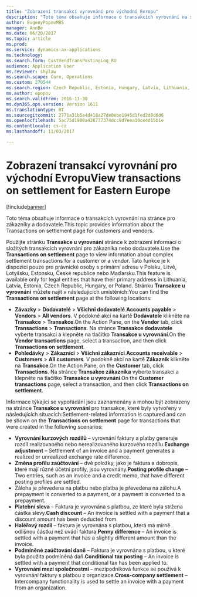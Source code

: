 ```yaml
---
title: "Zobrazení transakcí vyrovnání pro východní Evropu"
description: "Toto téma obsahuje informace o transakcích vyrovnání na stránce pro zákazníky a dodavatele."
author: EvgenyPopovMBS
manager: AnnBe
ms.date: 06/20/2017
ms.topic: article
ms.prod: 
ms.service: dynamics-ax-applications
ms.technology: 
ms.search.form: CustVendTransPostingLog_RU
audience: Application User
ms.reviewer: shylaw
ms.search.scope: Core, Operations
ms.custom: 270544
ms.search.region: Czech Republic, Estonia, Hungary, Latvia, Lithuania, Poland
ms.author: epopov
ms.search.validFrom: 2016-11-30
ms.dyn365.ops.version: Version 1611
ms.translationtype: HT
ms.sourcegitcommit: 2771a31b5a4d418a27de0ebe1945d1fed2d8d6d6
ms.openlocfilehash: 5ac75d1900a428777374dcc9d7eea10ce4d15b1e
ms.contentlocale: cs-cz
ms.lasthandoff: 11/03/2017

---
```


# <a name="view-transactions-on-settlement-for-eastern-europe"></a><span data-ttu-id="3b85d-103">Zobrazení transakcí vyrovnání pro východní Evropu</span><span class="sxs-lookup"><span data-stu-id="3b85d-103">View transactions on settlement for Eastern Europe</span></span>

[!include[banner](../includes/banner.md)]


<span data-ttu-id="3b85d-104">Toto téma obsahuje informace o transakcích vyrovnání na stránce pro zákazníky a dodavatele.</span><span class="sxs-lookup"><span data-stu-id="3b85d-104">This topic provides information about the Transactions on settlement page for customers and vendors.</span></span>

<span data-ttu-id="3b85d-105">Použijte stránku **Transakce u vyrovnání** stránce k zobrazení informací o složitých transakcích vyrovnání pro zákazníka nebo dodavatele.</span><span class="sxs-lookup"><span data-stu-id="3b85d-105">Use the **Transactions on settlement** page to view information about complex settlement transactions for a customer or a vendor.</span></span> <span data-ttu-id="3b85d-106">Tato funkce je k dispozici pouze pro právnické osoby s primární adresu v Polsku, Litvě, Lotyšsku, Estonsku, České republice nebo Maďarsku.</span><span class="sxs-lookup"><span data-stu-id="3b85d-106">This feature is available only for legal entities that have their primary address in Lithuania, Latvia, Estonia, Czech Republic, Hungary, or Poland.</span></span> <span data-ttu-id="3b85d-107">Stránku **Transakce u vyrovnání** můžete najít v následujících umístěních:</span><span class="sxs-lookup"><span data-stu-id="3b85d-107">You can find the **Transactions on settlement** page at the following locations:</span></span>

-   <span data-ttu-id="3b85d-108">**Závazky** &gt; **Dodavatelé** &gt; **Všichni dodavatelé**.</span><span class="sxs-lookup"><span data-stu-id="3b85d-108">**Accounts payable** &gt; **Vendors** &gt; **All vendors**.</span></span> <span data-ttu-id="3b85d-109">V podokně akcí na kartě **Dodavatele** klikněte na **Transakce** &gt; **Transakce**.</span><span class="sxs-lookup"><span data-stu-id="3b85d-109">On the Action Pane, on the **Vendor** tab, click **Transactions** &gt; **Transactions**.</span></span> <span data-ttu-id="3b85d-110">Na stránce **Transakce dodavatele** vyberte transakci a klepněte na tlačítko **Transakce u vyrovnání**.</span><span class="sxs-lookup"><span data-stu-id="3b85d-110">On the **Vendor transactions** page, select a transaction, and then click **Transactions on settlement**.</span></span>
-   <span data-ttu-id="3b85d-111">**Pohledávky** &gt; **Zákazníci** &gt; **Všichni zákazníci**.</span><span class="sxs-lookup"><span data-stu-id="3b85d-111">**Accounts receivable** &gt; **Customers** &gt; **All customers**.</span></span> <span data-ttu-id="3b85d-112">V podokně akcí na kartě **Zákazník** klikněte na **Transakce**.</span><span class="sxs-lookup"><span data-stu-id="3b85d-112">On the Action Pane, on the **Customer** tab, click **Transactions**.</span></span> <span data-ttu-id="3b85d-113">Na stránce **Transakce zákazníka** vyberte transakci a klepněte na tlačítko **Transakce u vyrovnání**.</span><span class="sxs-lookup"><span data-stu-id="3b85d-113">On the **Customer transactions** page, select a transaction, and then click **Transactions on settlement**.</span></span>

<span data-ttu-id="3b85d-114">Informace týkající se vypořádání jsou zaznamenány a mohou být zobrazeny na stránce **Transakce u vyrovnání** pro transakce, které byly vytvořeny v následujících situacích:</span><span class="sxs-lookup"><span data-stu-id="3b85d-114">Settlement-related information is captured and can be shown on the **Transactions on settlement** page for transactions that were created in the following scenarios:</span></span>

-   <span data-ttu-id="3b85d-115">**Vyrovnání kurzových rozdílů** – vyrovnání faktury a platby generuje rozdíl realizovaného nebo nerealizovaného kurzového rozdílu.</span><span class="sxs-lookup"><span data-stu-id="3b85d-115">**Exchange adjustment** – Settlement of an invoice and a payment generates a realized or unrealized exchange rate difference.</span></span>
-   <span data-ttu-id="3b85d-116">**Změna profilu zaúčtování** – dvě položky, jako je faktura a dobropis, které mají různé účetní profily, jsou vyrovnány.</span><span class="sxs-lookup"><span data-stu-id="3b85d-116">**Posting profile change** – Two entries, such as an invoice and a credit memo, that have different posting profiles are settled.</span></span>
-   <span data-ttu-id="3b85d-117">Záloha je převedena na platbu nebo platba je převedena na zálohu.</span><span class="sxs-lookup"><span data-stu-id="3b85d-117">A prepayment is converted to a payment, or a payment is converted to a prepayment.</span></span>
-   <span data-ttu-id="3b85d-118">**Platební sleva** – Faktura je vyrovnána s platbou, ze které byla stržena částka slevy.</span><span class="sxs-lookup"><span data-stu-id="3b85d-118">**Cash discount** – An invoice is settled with a payment that a discount amount has been deducted from.</span></span>
-   <span data-ttu-id="3b85d-119">**Haléřový rozdíl** – faktura je vyrovnána s platbou, která má mírně odlišnou částku než uvádí faktura.</span><span class="sxs-lookup"><span data-stu-id="3b85d-119">**Penny difference** – An invoice is settled with a payment that has a slightly different amount than the invoice.</span></span>
-   <span data-ttu-id="3b85d-120">**Podmíněné zaúčtování daně** – Faktura je vyrovnána s platbou, u které byla použita podmíněná daň.</span><span class="sxs-lookup"><span data-stu-id="3b85d-120">**Conditional tax posting** – An invoice is settled with a payment that conditional tax has been applied to.</span></span>
-   <span data-ttu-id="3b85d-121">**Vyrovnání mezi společnostmi** – mezipodniková funkce se používá k vyrovnání faktury s platbou z organizace.</span><span class="sxs-lookup"><span data-stu-id="3b85d-121">**Cross-company settlement** – Intercompany functionality is used to settle an invoice with a payment from an organization.</span></span>





